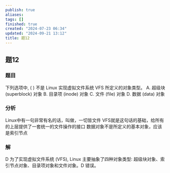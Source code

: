 ```yaml
---
publish: true
aliases: 
tags: []
finished: true
created: "2024-07-23 06:34"
updated: "2024-09-21 13:12"
title: 题12
---
```

## 题12
### 题目
下列选项中, ( ) 不是 Linux 实现虚拟文件系统 VFS 所定义的对象类型。
A. 超级块 (superblock) 对象 
B. 目录项 (inode) 对象
C. 文件 (file) 对象 
D. 数据 (data) 对象
### 分析
Linux中有一句非常有名的话，叫做，一切皆文件
VFS就是这句话的基础，给所有的上层提供了一套统一的文件操作的接口
数据对象不是所定义的基本对象，应该是索引节点
### 解
D
为了实现虚拟文件系统 (VFS), Linux 主要抽象了四种对象类型: 超级块对象、索引节点对象、目录项对象和文件对象。D 错误。